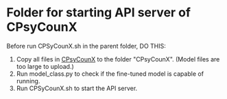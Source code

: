 # Folder for starting API server of CPsyCounX

Before run CPSyCounX.sh in the parent folder, DO THIS:

1. Copy all files in [CPsyCounX](https://huggingface.co/CAS-SIAT-XinHai/CPsyCounX) to the folder "CPsyCounX". (Model files are too large to upload.)
2. Run model_class.py to check if the fine-tuned model is capable of running.
3. Run CPSyCounX.sh to start the API server.
